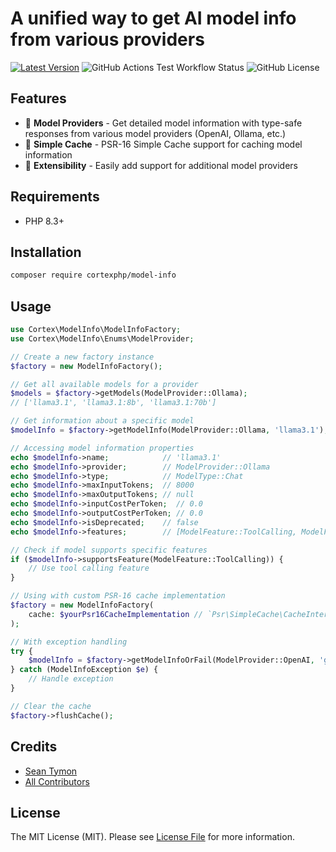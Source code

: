 # A unified way to get AI model info from various providers

[![Latest Version](https://img.shields.io/packagist/v/cortexphp/model-info.svg?style=flat-square&logo=composer)](https://packagist.org/packages/cortexphp/model-info)
![GitHub Actions Test Workflow Status](https://img.shields.io/github/actions/workflow/status/cortexphp/model-info/run-tests.yml?style=flat-square&logo=github)
![GitHub License](https://img.shields.io/github/license/cortexphp/model-info?style=flat-square&logo=github)

## Features

- 🤖 **Model Providers** - Get detailed model information with type-safe responses from various model providers (OpenAI, Ollama, etc.)
- 💾 **Simple Cache** - PSR-16 Simple Cache support for caching model information
- 🔌 **Extensibility** - Easily add support for additional model providers

## Requirements

- PHP 8.3+

## Installation

```bash
composer require cortexphp/model-info
```

## Usage

```php
use Cortex\ModelInfo\ModelInfoFactory;
use Cortex\ModelInfo\Enums\ModelProvider;

// Create a new factory instance
$factory = new ModelInfoFactory();

// Get all available models for a provider
$models = $factory->getModels(ModelProvider::Ollama);
// ['llama3.1', 'llama3.1:8b', 'llama3.1:70b']

// Get information about a specific model
$modelInfo = $factory->getModelInfo(ModelProvider::Ollama, 'llama3.1');

// Accessing model information properties
echo $modelInfo->name;            // 'llama3.1'
echo $modelInfo->provider;        // ModelProvider::Ollama
echo $modelInfo->type;            // ModelType::Chat
echo $modelInfo->maxInputTokens;  // 8000
echo $modelInfo->maxOutputTokens; // null
echo $modelInfo->inputCostPerToken;  // 0.0
echo $modelInfo->outputCostPerToken; // 0.0
echo $modelInfo->isDeprecated;    // false
echo $modelInfo->features;        // [ModelFeature::ToolCalling, ModelFeature::JsonOutput, etc]

// Check if model supports specific features
if ($modelInfo->supportsFeature(ModelFeature::ToolCalling)) {
    // Use tool calling feature
}
```

```php
// Using with custom PSR-16 cache implementation
$factory = new ModelInfoFactory(
    cache: $yourPsr16CacheImplementation // `Psr\SimpleCache\CacheInterface`
);

// With exception handling
try {
    $modelInfo = $factory->getModelInfoOrFail(ModelProvider::OpenAI, 'gpt-4o');
} catch (ModelInfoException $e) {
    // Handle exception
}

// Clear the cache
$factory->flushCache();
```

## Credits

- [Sean Tymon](https://github.com/tymondesigns)
- [All Contributors](../../contributors)

## License

The MIT License (MIT). Please see [License File](LICENSE.md) for more information.

